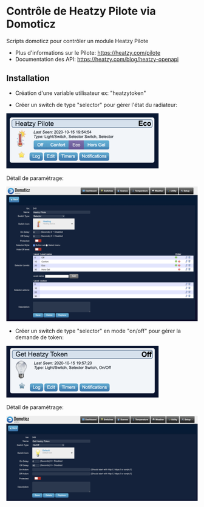 # Contrôle de Heatzy Pilote via Domoticz

Scripts domoticz pour contrôler un module Heatzy Pilote

- Plus d'informations sur le Pilote: https://heatzy.com/pilote
- Documentation des API: https://heatzy.com/blog/heatzy-openapi

## Installation

* Création d'une variable utilisateur ex: "heatzytoken"

* Créer un switch de type "selector" pour gérer l'état du radiateur:

![switch Heatzy Pilote](./doc/domoticz-heatzy-switch-pilote.png?raw=true)

Détail de paramétrage:

![switch Heatzy Pilote détails](./doc/domoticz-heatzy-switch-pilote-detail.png?raw=true)

* Créer un switch de type "selector" en mode "on/off" pour gérer la demande de token:

![switch Heatzy Pilote](./doc/domoticz-heatzy-switch-token.png?raw=true)

Détail de paramétrage:

![switch Heatzy Pilote détails](./doc/domoticz-heatzy-switch-token-detail.png?raw=true)
